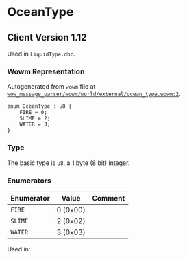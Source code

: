 # OceanType

## Client Version 1.12

Used in `LiquidType.dbc`.

### Wowm Representation

Autogenerated from `wowm` file at [`wow_message_parser/wowm/world/external/ocean_type.wowm:2`](https://github.com/gtker/wow_messages/tree/main/wow_message_parser/wowm/world/external/ocean_type.wowm#L2).

```rust,ignore
enum OceanType : u8 {
    FIRE = 0;
    SLIME = 2;
    WATER = 3;
}
```
### Type
The basic type is `u8`, a 1 byte (8 bit) integer.
### Enumerators
| Enumerator | Value  | Comment |
| --------- | -------- | ------- |
| `FIRE` | 0 (0x00) |  |
| `SLIME` | 2 (0x02) |  |
| `WATER` | 3 (0x03) |  |

Used in:

